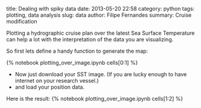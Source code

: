 title: Dealing with spiky data
date:  2013-05-20 22:58
category: python
tags: plotting, data analysis
slug: data
author: Filipe Fernandes
summary: Cruise modification

Plotting a hydrographic cruise plan over the latest Sea Surface Temperature can
help a lot with the interpretation of the data you are visualizing.

So first lets define a handy function to generate the map:

{% notebook plotting_over_image.ipynb cells[0:1] %}

* Now just download your SST image. (If you are lucky enough to have internet
  on your research vessel.)
* and load your position data.

Here is the result:
{% notebook plotting_over_image.ipynb cells[1:2] %}

